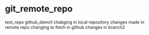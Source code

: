 # git_remote_repo
test_repo
github_demo1
chabging in local repository
changes made in remote repo
changing to fetch in github
changes in branch2

